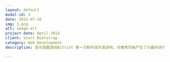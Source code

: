 ```yaml
---
layout: default
modal-id: 3
date: 2014-07-16
img: 3.png
alt: image-alt
project-date: April 2014
client: Start Bootstrap
category: Web Development
description: 音乐跑酷游戏Bitriot 第一次制作音乐类游戏，对像素风格产生了兴趣并进行了一定的学习。自己编写了小插件给美术的同学使用，能从外部读取音乐节奏文件并自动在地图上生成障碍物，并可拖拽生成跑酷路线。

---
```

